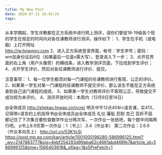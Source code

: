 ```yaml
---
title: My New Post
date: 2020-07-22 16:43:24
tags:
---
```

从本学期起，学生评教都在正方系统中进行网上测评，请你们督促18-19级各个班的学生在规定的时间内对各任课教师进行测评。操作如下：
1、学生在手机（或电脑）上打开网址  
http://jw.hnwmxy.com
2、进入正方系统登录界面，帐号：学生学号；密码：wm加身份证后6位（如果最后一位是x需大写），登录进入下一步；
3、点开在界面的右上角（用户头像旁）的横线条，进入教学测评页面，下拉找到学生评价；
4、点开学生评价，然后对各任课教师进行评价、提交。


注意事项：
    1、每一位学生都须对每一门课程的任课教师进行客观、公正的评价。
    2、如果某一学生对某一门课程的任课教师不提交评价，那么该生不能在正方系统查到自己该门课程的成绩。
    3、如果某一学生对教师评价不客观公正，导致提交不成功视为未评价。
    4、测评开放时间：本周内（12月9日至14日）

 @全体成员
http://shekao.hneao.cn/ncre/
明天中午12点40补c语言课，实413，记得带c语言的上机指导书@全体成员@全体成员 礼仪 廉耻 忍耐 克己 百折不屈 都记住了下次集合要检查数学作业分两次写，一次作业一张纸吧，每个题中间隔两行吧。
p书上8.9页第一次作业：1（书上）.3.4（作业本）
第二次作业：2.6.9（作业本向东上）
http://url.cn/53KYcSi
https://post.mp.qq.com/kan/article/1001000198285-586996125.html?_wv=2147483777&sig=4ebf254283d99aba62c4661abd468fe7&article_id=586996125&time=1566403618&_pflag=1&x5PreFetch=1